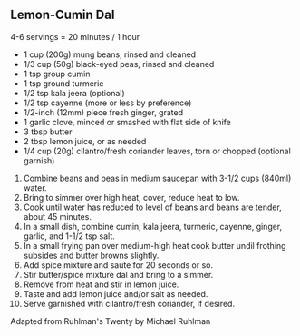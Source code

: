 ## Lemon-Cumin Dal

4-6 servings = 20 minutes / 1 hour

* 1 cup (200g) mung beans, rinsed and cleaned
* 1/3 cup (50g) black-eyed peas, rinsed and cleaned
* 1 tsp group cumin
* 1 tsp ground turmeric
* 1/2 tsp kala jeera (optional)
* 1/2 tsp cayenne (more or less by preference)
* 1/2-inch (12mm) piece fresh ginger, grated
* 1 garlic clove, minced or smashed with flat side of knife
* 3 tbsp butter
* 2 tbsp lemon juice, or as needed
* 1/4 cup (20g) cilantro/fresh coriander leaves, torn or chopped (optional garnish)

1. Combine beans and peas in medium saucepan with 3-1/2 cups (840ml) water.
2. Bring to simmer over high heat, cover, reduce heat to low.
3. Cook until water has reduced to level of beans and beans are tender, about 45 minutes.
4. In a small dish, combine cumin, kala jeera, turmeric, cayenne, ginger, garlic, and 1-1/2 tsp salt.
5. In a small frying pan over medium-high heat cook butter undil frothing subsides and butter browns slightly.
6. Add spice mixture and saute for 20 seconds or so.
7. Stir butter/spice mixture dal and bring to a simmer.
8. Remove from heat and stir in lemon juice.
9. Taste and add lemon juice and/or salt as needed.
10. Serve garnished with cilantro/fresh coriander, if desired.

Adapted from Ruhlman's Twenty by Michael Ruhlman
